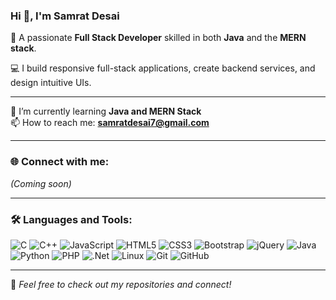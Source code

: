 ### Hi 👋, I'm Samrat Desai

🎯 A passionate **Full Stack Developer** skilled in both **Java** and the **MERN stack**.

💻 I build responsive full-stack applications, create backend services, and design intuitive UIs.

---

🌱 I’m currently learning **Java and MERN Stack**  
📫 How to reach me: **samratdesai7@gmail.com**

---

### 🌐 Connect with me:
*(Coming soon)*

---

### 🛠️ Languages and Tools:

![C](https://img.shields.io/badge/C-%2300599C.svg?&style=flat&logo=c&logoColor=white)
![C++](https://img.shields.io/badge/C++-%2300599C.svg?&style=flat&logo=c%2B%2B&logoColor=white)
![JavaScript](https://img.shields.io/badge/JavaScript-%23F7DF1E.svg?&style=flat&logo=javascript&logoColor=black)
![HTML5](https://img.shields.io/badge/HTML5-%23E34F26.svg?&style=flat&logo=html5&logoColor=white)
![CSS3](https://img.shields.io/badge/CSS3-%231572B6.svg?&style=flat&logo=css3&logoColor=white)
![Bootstrap](https://img.shields.io/badge/Bootstrap-%23563D7C.svg?&style=flat&logo=bootstrap&logoColor=white)
![jQuery](https://img.shields.io/badge/jQuery-%230769AD.svg?&style=flat&logo=jquery&logoColor=white)
![Java](https://img.shields.io/badge/Java-%23ED8B00.svg?&style=flat&logo=java&logoColor=white)
![Python](https://img.shields.io/badge/Python-%2314354C.svg?&style=flat&logo=python&logoColor=white)
![PHP](https://img.shields.io/badge/PHP-%23777BB4.svg?&style=flat&logo=php&logoColor=white)
![.Net](https://img.shields.io/badge/.NET-%23512BD4.svg?&style=flat&logo=dotnet&logoColor=white)
![Linux](https://img.shields.io/badge/Linux-%23FCC624.svg?&style=flat&logo=linux&logoColor=black)
![Git](https://img.shields.io/badge/Git-%23F05032.svg?&style=flat&logo=git&logoColor=white)
![GitHub](https://img.shields.io/badge/GitHub-%23121011.svg?&style=flat&logo=github&logoColor=white)

---

📌 _Feel free to check out my repositories and connect!_
